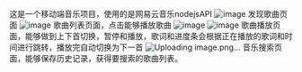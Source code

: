 这是一个移动端音乐项目，使用的是网易云音乐nodejsAPI
![image](https://github.com/2733164/enjoy-music/assets/128970803/ecf0954e-4775-442a-bbf9-1123d3375dc3)
发现歌曲页面
![image](https://github.com/2733164/enjoy-music/assets/128970803/63ace465-ac8a-4163-8dd9-7b887e55fe56)
歌曲列表页面，点击能够播放歌曲
![image](https://github.com/2733164/enjoy-music/assets/128970803/1941a9b4-5de6-4be2-877f-324175a8a19f)
![image](https://github.com/2733164/enjoy-music/assets/128970803/93f67127-60f4-4793-932c-eb17b8c55265)
歌曲播放页面，能够做到上下首切换，暂停和播放，歌词和进度条会根据正在播放的歌词和时间进行跳转，播放完自动切换为下一首
![Uploading image.png…]()
音乐搜索页面，能够保存历史记录，获得要搜索的歌曲列表。



